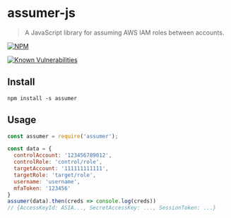 # assumer-js
> A JavaScript library for assuming AWS IAM roles between accounts.

[![NPM](https://nodei.co/npm/assumer.png?downloads=true)](https://nodei.co/npm/assumer/)

[![Known Vulnerabilities](https://snyk.io/test/npm/assumer/badge.svg?style=flat-square)](https://snyk.io/test/npm/assumer)

## Install

```
npm install -s assumer
```

## Usage

```js
const assumer = require('assumer');

const data = {
  controlAccount: '123456789012',
  controlRole: 'control/role',
  targetAccount: '111111111111',
  targetRole: 'target/role',
  username: 'username',
  mfaToken: '123456'
}
assumer(data).then(creds => console.log(creds))
// {AccessKeyId: ASIA..., SecretAccessKey: ..., SessionToken: ...}
```

